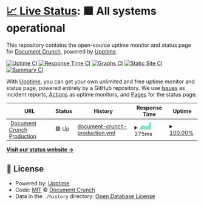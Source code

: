 # [📈 Live Status](https://Document-Crunch.github.io/uptime): <!--live status--> **🟩 All systems operational**

This repository contains the open-source uptime monitor and status page for [Document Crunch](www.documentcrunch.com), powered by [Upptime](https://github.com/upptime/upptime).

[![Uptime CI](https://github.com/Document-Crunch/uptime/workflows/Uptime%20CI/badge.svg)](https://github.com/Document-Crunch/uptime/actions?query=workflow%3A%22Uptime+CI%22)
[![Response Time CI](https://github.com/Document-Crunch/uptime/workflows/Response%20Time%20CI/badge.svg)](https://github.com/Document-Crunch/uptime/actions?query=workflow%3A%22Response+Time+CI%22)
[![Graphs CI](https://github.com/Document-Crunch/uptime/workflows/Graphs%20CI/badge.svg)](https://github.com/Document-Crunch/uptime/actions?query=workflow%3A%22Graphs+CI%22)
[![Static Site CI](https://github.com/Document-Crunch/uptime/workflows/Static%20Site%20CI/badge.svg)](https://github.com/Document-Crunch/uptime/actions?query=workflow%3A%22Static+Site+CI%22)
[![Summary CI](https://github.com/Document-Crunch/uptime/workflows/Summary%20CI/badge.svg)](https://github.com/Document-Crunch/uptime/actions?query=workflow%3A%22Summary+CI%22)

With [Upptime](https://upptime.js.org), you can get your own unlimited and free uptime monitor and status page, powered entirely by a GitHub repository. We use [Issues](https://github.com/Document-Crunch/uptime/issues) as incident reports, [Actions](https://github.com/Document-Crunch/uptime/actions) as uptime monitors, and [Pages](https://Document-Crunch.github.io/uptime) for the status page.

<!--start: status pages-->
<!-- This summary is generated by Upptime (https://github.com/upptime/upptime) -->
<!-- Do not edit this manually, your changes will be overwritten -->
<!-- prettier-ignore -->
| URL | Status | History | Response Time | Uptime |
| --- | ------ | ------- | ------------- | ------ |
| <img alt="" src="https://favicons.githubusercontent.com/app.documentcrunch.com" height="13"> [Document Crunch Production](https://app.documentcrunch.com) | 🟩 Up | [document-crunch-production.yml](https://github.com/Document-Crunch/uptime/commits/HEAD/history/document-crunch-production.yml) | <details><summary><img alt="Response time graph" src="./graphs/document-crunch-production/response-time-week.png" height="20"> 275ms</summary><br><a href="https://Document-Crunch.github.io/uptime/history/document-crunch-production"><img alt="Response time 306" src="https://img.shields.io/endpoint?url=https%3A%2F%2Fraw.githubusercontent.com%2FDocument-Crunch%2Fuptime%2FHEAD%2Fapi%2Fdocument-crunch-production%2Fresponse-time.json"></a><br><a href="https://Document-Crunch.github.io/uptime/history/document-crunch-production"><img alt="24-hour response time 433" src="https://img.shields.io/endpoint?url=https%3A%2F%2Fraw.githubusercontent.com%2FDocument-Crunch%2Fuptime%2FHEAD%2Fapi%2Fdocument-crunch-production%2Fresponse-time-day.json"></a><br><a href="https://Document-Crunch.github.io/uptime/history/document-crunch-production"><img alt="7-day response time 275" src="https://img.shields.io/endpoint?url=https%3A%2F%2Fraw.githubusercontent.com%2FDocument-Crunch%2Fuptime%2FHEAD%2Fapi%2Fdocument-crunch-production%2Fresponse-time-week.json"></a><br><a href="https://Document-Crunch.github.io/uptime/history/document-crunch-production"><img alt="30-day response time 337" src="https://img.shields.io/endpoint?url=https%3A%2F%2Fraw.githubusercontent.com%2FDocument-Crunch%2Fuptime%2FHEAD%2Fapi%2Fdocument-crunch-production%2Fresponse-time-month.json"></a><br><a href="https://Document-Crunch.github.io/uptime/history/document-crunch-production"><img alt="1-year response time 306" src="https://img.shields.io/endpoint?url=https%3A%2F%2Fraw.githubusercontent.com%2FDocument-Crunch%2Fuptime%2FHEAD%2Fapi%2Fdocument-crunch-production%2Fresponse-time-year.json"></a></details> | <details><summary><a href="https://Document-Crunch.github.io/uptime/history/document-crunch-production">100.00%</a></summary><a href="https://Document-Crunch.github.io/uptime/history/document-crunch-production"><img alt="All-time uptime 99.95%" src="https://img.shields.io/endpoint?url=https%3A%2F%2Fraw.githubusercontent.com%2FDocument-Crunch%2Fuptime%2FHEAD%2Fapi%2Fdocument-crunch-production%2Fuptime.json"></a><br><a href="https://Document-Crunch.github.io/uptime/history/document-crunch-production"><img alt="24-hour uptime 100.00%" src="https://img.shields.io/endpoint?url=https%3A%2F%2Fraw.githubusercontent.com%2FDocument-Crunch%2Fuptime%2FHEAD%2Fapi%2Fdocument-crunch-production%2Fuptime-day.json"></a><br><a href="https://Document-Crunch.github.io/uptime/history/document-crunch-production"><img alt="7-day uptime 100.00%" src="https://img.shields.io/endpoint?url=https%3A%2F%2Fraw.githubusercontent.com%2FDocument-Crunch%2Fuptime%2FHEAD%2Fapi%2Fdocument-crunch-production%2Fuptime-week.json"></a><br><a href="https://Document-Crunch.github.io/uptime/history/document-crunch-production"><img alt="30-day uptime 100.00%" src="https://img.shields.io/endpoint?url=https%3A%2F%2Fraw.githubusercontent.com%2FDocument-Crunch%2Fuptime%2FHEAD%2Fapi%2Fdocument-crunch-production%2Fuptime-month.json"></a><br><a href="https://Document-Crunch.github.io/uptime/history/document-crunch-production"><img alt="1-year uptime 99.95%" src="https://img.shields.io/endpoint?url=https%3A%2F%2Fraw.githubusercontent.com%2FDocument-Crunch%2Fuptime%2FHEAD%2Fapi%2Fdocument-crunch-production%2Fuptime-year.json"></a></details>

<!--end: status pages-->

[**Visit our status website →**](https://Document-Crunch.github.io/uptime)

## 📄 License

- Powered by: [Upptime](https://github.com/upptime/upptime)
- Code: [MIT](./LICENSE) © [Document Crunch](www.documentcrunch.com)
- Data in the `./history` directory: [Open Database License](https://opendatacommons.org/licenses/odbl/1-0/)
